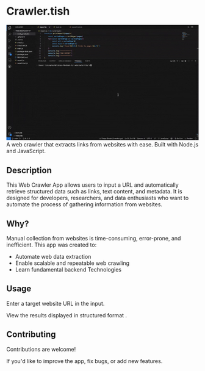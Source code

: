 # Crawler.tish
 ![Preview](./ezgif-41942baf5e8689-ezgif.com-video-to-gif-converter.gif)
A web crawler that extracts links from websites with ease. Built with Node.js and JavaScript.

## Description

This Web Crawler App allows users to input a URL and automatically retrieve structured data such as links, text content, and metadata. It is designed for developers, researchers, and data enthusiasts who want to automate the process of gathering information from websites.

##  Why?

Manual collection from websites is time-consuming, error-prone, and inefficient. This app was created to:

- Automate web data extraction
- Enable scalable and repeatable web crawling
- Learn fundamental backend Technologies

## Usage
Enter a target website URL in the input.

View the results displayed in structured format .

##  Contributing
Contributions are welcome!

If you'd like to improve the app, fix bugs, or add new features.
